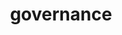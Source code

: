 ---
title: governance
description: this is the why of the place
image:

# Badge style
style:
    background: "#2a9d8f"
    color: "#fff"
---